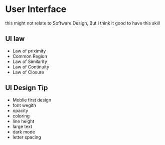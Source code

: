 # User Interface

this might not relate to Software Design, But I think it good to have this skill

## UI law
- Law of priximity
- Common Region
- Law of Similarity
- Law of Continuity
- Law of Closure

## UI Design Tip
- Moblie first design
- font wegith
- opacity
- coloring
- line height
- large text
- dark mode
- letter spacing
